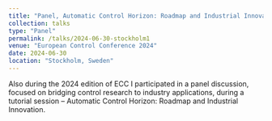 ```yaml
---
title: "Panel, Automatic Control Horizon: Roadmap and Industrial Innovation"
collection: talks
type: "Panel"
permalink: /talks/2024-06-30-stockholm1
venue: "European Control Conference 2024"
date: 2024-06-30
location: "Stockholm, Sweden"
---
```


 
 Also during the 2024 edition of ECC I participated in a panel discussion, focused on bridging control research to industry applications, during a tutorial session – Automatic Control Horizon: Roadmap and Industrial Innovation.